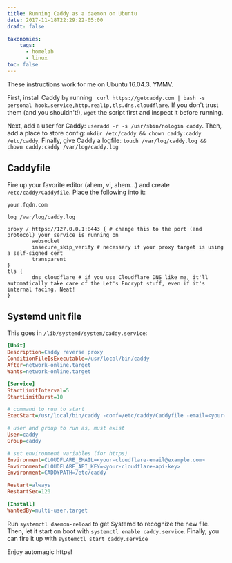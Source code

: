 ```yaml
---
title: Running Caddy as a daemon on Ubuntu
date: 2017-11-18T22:29:22-05:00
draft: false

taxonomies:
    tags:
      - homelab
      - linux
toc: false
---
```


These instructions work for me on Ubuntu 16.04.3. YMMV.

First, install Caddy by running `
curl https://getcaddy.com | bash -s personal hook.service,http.realip,tls.dns.cloudflare`. If you don't trust them (and you shouldn't!), `wget` the script first and inspect it before running.

Next, add a user for Caddy: `useradd -r -s /usr/sbin/nologin caddy`. Then, add a place to store config: `mkdir /etc/caddy && chown caddy:caddy /etc/caddy`. Finally, give Caddy a logfile: `touch /var/log/caddy.log && chown caddy:caddy /var/log/caddy.log`

## Caddyfile

Fire up your favorite editor (ahem, vi, ahem...) and create `/etc/caddy/Caddyfile`. Place the following into it:

```
your.fqdn.com

log /var/log/caddy.log

proxy / https://127.0.0.1:8443 { # change this to the port (and protocol) your service is running on
        websocket
        insecure_skip_verify # necessary if your proxy target is using a self-signed cert
        transparent
}
tls {
        dns cloudflare # if you use Cloudflare DNS like me, it'll automatically take care of the Let's Encrypt stuff, even if it's internal facing. Neat!
}

```

## Systemd unit file

This goes in `/lib/systemd/system/caddy.service`:

```ini
[Unit]
Description=Caddy reverse proxy
ConditionFileIsExecutable=/usr/local/bin/caddy
After=network-online.target
Wants=network-online.target

[Service]
StartLimitInterval=5
StartLimitBurst=10

# command to run to start
ExecStart=/usr/local/bin/caddy -conf=/etc/caddy/Caddyfile -email=<your-email@example.com> -root=/var/tmp -agree=true -log stdout

# user and group to run as, must exist
User=caddy
Group=caddy

# set environment variables (for https)
Environment=CLOUDFLARE_EMAIL=<your-cloudflare-email@example.com>
Environment=CLOUDFLARE_API_KEY=<your-cloudflare-api-key>
Environment=CADDYPATH=/etc/caddy

Restart=always
RestartSec=120

[Install]
WantedBy=multi-user.target
```

Run `systemctl daemon-reload` to get Systemd to recognize the new file. Then, let it start on boot with `systemctl enable caddy.service`. Finally, you can fire it up with `systemctl start caddy.service`

Enjoy automagic https!
